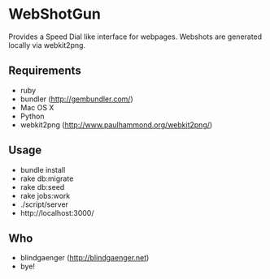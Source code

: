 # WebShotGun

Provides a Speed Dial like interface for webpages. Webshots are generated locally via webkit2png.

## Requirements

* ruby
* bundler (http://gembundler.com/)
* Mac OS X
* Python
* webkit2png (http://www.paulhammond.org/webkit2png/)

## Usage

* bundle install
* rake db:migrate
* rake db:seed
* rake jobs:work
* ./script/server
* http://localhost:3000/

## Who

* blindgaenger (http://blindgaenger.net)
* bye!
